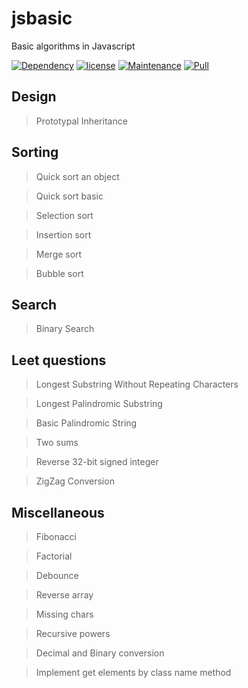# jsbasic
Basic algorithms in Javascript

[![Dependency](https://img.shields.io/badge/dependencies-up%20to%20date-green.svg)](https://github.com/lifengli/uiserver)
[![license](https://img.shields.io/badge/license-MIT-blue.svg)](https://github.com/lifengli/uiserver)
[![Maintenance](https://img.shields.io/badge/maintained-yes-orange.svg)](https://github.com/lifengli/uiserver)
[![Pull](https://img.shields.io/badge/pull%20request-welcome-ff69b4.svg)](https://github.com/lifengli/uiserver)

## Design
> Prototypal Inheritance

## Sorting
> Quick sort an object

> Quick sort basic

> Selection sort

> Insertion sort

> Merge sort

> Bubble sort

## Search
> Binary Search

## Leet questions
> Longest Substring Without Repeating Characters

> Longest Palindromic Substring

> Basic Palindromic String

> Two sums

> Reverse 32-bit signed integer

> ZigZag Conversion

## Miscellaneous
> Fibonacci

> Factorial

> Debounce

> Reverse array

> Missing chars

> Recursive powers

> Decimal and Binary conversion

> Implement get elements by class name method
